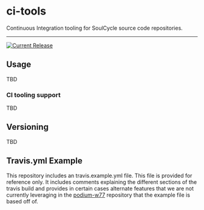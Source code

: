# ci-tools

Continuous Integration tooling for SoulCycle source code repositories.

---

[![Current Release](https://img.shields.io/badge/release-2.5.1-1eb0fc.svg)](https://github.com/soulcycle/ci-tools/releases/tag/2.5.1)

## Usage

TBD

### CI tooling support

TBD

## Versioning

TBD

## Travis.yml Example

This repository includes an travis.example.yml file. This file is provided for reference only. It includes comments explaining the different sections of the travis build and provides in certain cases alternate features that we are not currently leveraging in the [podium-w77](https://github.com/soulcycle/podium-w77) repository that the example file is based off of.
